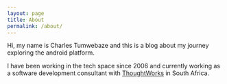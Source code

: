 ```yaml
---
layout: page
title: About
permalink: /about/
---
```


Hi, my name is Charles Tumwebaze and this is a blog about my journey exploring the android platform.

I have been working in the tech space since 2006 and currently working as a software development consultant with [ThoughtWorks](https://www.thoughtworks.com/) in South Africa.
